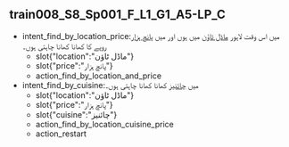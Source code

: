 ## train008_S8_Sp001_F_L1_G1_A5-LP_C
* intent_find_by_location_price:میں اس وقت لاہور [ماڈل ٹاؤن](location) میں ہوں اور میں [پانچ ہزار](price) روپے کا کھانا کھانا چاہتی ہوں۔
	- slot{"location":"ماڈل ٹاؤن"}
	- slot{"price":"پانچ ہزار"}
	- action_find_by_location_and_price
* intent_find_by_cuisine:میں [چائنیز](cuisine) کھانا کھانا چاہتی ہوں۔
	- slot{"location":"ماڈل ٹاؤن"}
	- slot{"price":"پانچ ہزار"}
	- slot{"cuisine":"چائنیز"}
	- action_find_by_location_cuisine_price
	- action_restart